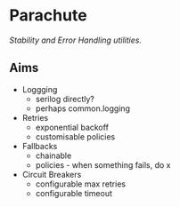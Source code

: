 # Parachute
*Stability and Error Handling utilities.*

## Aims

* Loggging
  * serilog directly?
  * perhaps common.logging
* Retries
  * exponential backoff
  * customisable policies
* Fallbacks
  * chainable
  * policies - when something fails, do x
* Circuit Breakers
  * configurable max retries
  * configurable timeout
